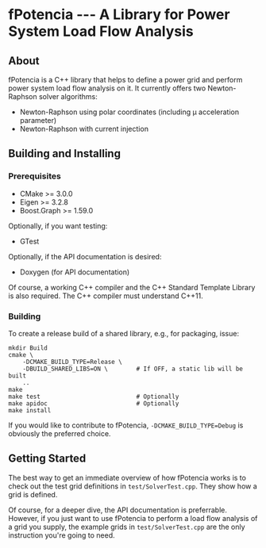 # fPotencia --- A Library for Power System Load Flow Analysis


## About

fPotencia is a C++ library that helps to define a power grid and perform power
system load flow analysis on it. It currently offers two Newton-Raphson solver
algorithms:

  - Newton-Raphson using polar coordinates (including µ acceleration
    parameter)
  - Newton-Raphson with current injection


## Building and Installing

### Prerequisites

  - CMake >= 3.0.0
  - Eigen >= 3.2.8
  - Boost.Graph >= 1.59.0

Optionally, if you want testing:

  - GTest

Optionally, if the API documentation is desired:

  - Doxygen (for API documentation)

Of course, a working C++ compiler and the C++ Standard Template Library is
also required. The C++ compiler must understand C++11.

### Building

To create a release build of a shared library, e.g., for packaging, issue:

    mkdir Build
    cmake \
        -DCMAKE_BUILD_TYPE=Release \
        -DBUILD_SHARED_LIBS=ON \        # If OFF, a static lib will be built
        ..
    make
    make test                           # Optionally
    make apidoc                         # Optionally
    make install

If you would like to contribute to fPotencia, `-DCMAKE_BUILD_TYPE=Debug` is
obviously the preferred choice.


## Getting Started

The best way to get an immediate overview of how fPotencia works is to check
out the test grid definitions in `test/SolverTest.cpp`. They show how a grid
is defined.

Of course, for a deeper dive, the API documentation is preferrable. However,
if you just want to use fPotencia to perform a load flow analysis of a grid
you supply, the example grids in `test/SolverTest.cpp` are the only
instruction you're going to need.
